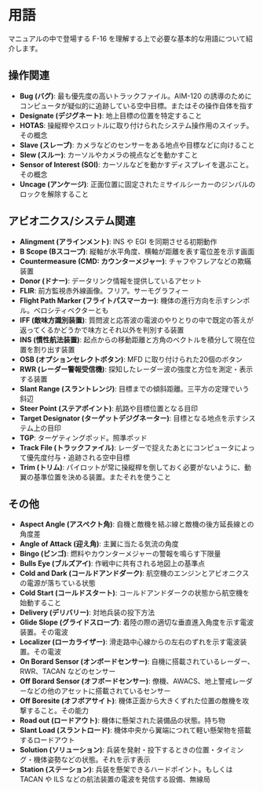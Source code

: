 # 用語

マニュアルの中で登場する F-16 を理解する上で必要な基本的な用語について紹介します。

## 操作関連

- **Bug (バグ)**: 最も優先度の高いトラックファイル。AIM-120 の誘導のためにコンピュータが疑似的に追跡している空中目標。またはその操作自体を指す
- **Designate (デジグネート)**: 地上目標の位置を特定すること
- **HOTAS**: 操縦桿やスロットルに取り付けられたシステム操作用のスイッチ。その概念
- **Slave (スレーブ)**: カメラなどのセンサーをある地点や目標などに向けること
- **Slew (スルー)**: カーソルやカメラの視点などを動かすこと
- **Sensor of Interest (SOI)**: カーソルなどを動かすディスプレイを選ぶこと。その概念
- **Uncage (アンケージ)**: 正面位置に固定されたミサイルシーカーのジンバルのロックを解除すること

## アビオ二クス/システム関連

- **Alingment (アラインメント)**: INS や EGI を同期させる初期動作
- **B Scope (Bスコープ)**: 縦軸が水平角度、横軸が距離を表す電位差を示す画面
- **Countermeasure (CMD: カウンターメジャー)**: チャフやフレアなどの欺瞞装置
- **Donor (ドナー)**: データリンク情報を提供しているアセット
- **FLIR**: 前方監視赤外線画像。フリア。サーモグラフィー
- **Flight Path Marker (フライトパスマーカー)**: 機体の進行方向を示すシンボル。ベロシティベクターとも
- **IFF (敵味方識別装置)**: 質問波と応答波の電波のやりとりの中で既定の答えが返ってくるかどうかで味方とそれ以外を判別する装置
- **INS (慣性航法装置)**: 起点からの移動距離と方角のベクトルを積分して現在位置を割り出す装置
- **OSB (オプションセレクトボタン)**: MFD に取り付けられた20個のボタン
- **RWR (レーダー警報受信機)**: 探知したレーダー波の強度と方位を測定・表示する装置
- **Slant Range (スラントレンジ)**: 目標までの傾斜距離。三平方の定理でいう斜辺
- **Steer Point (ステアポイント)**: 航路や目標位置となる目印
- **Target Designator (ターゲットデジグネーター)**: 目標となる地点を示すシステム上の目印
- **TGP**: ターゲティングポッド。照準ポッド
- **Track File (トラックファイル)**: レーダーで捉えたあとにコンピュータによって優先度付与・追跡される空中目標
- **Trim (トリム)**: パイロットが常に操縦桿を倒しておく必要がないように、動翼の基準位置を決める装置。またそれを使うこと

## その他

- **Aspect Angle (アスペクト角)**: 自機と敵機を結ぶ線と敵機の後方延長線との角度差
- **Angle of Attack (迎え角)**: 主翼に当たる気流の角度
- **Bingo (ビンゴ)**: 燃料やカウンターメジャーの警報を鳴らす下限量
- **Bulls Eye (ブルズアイ)**: 作戦中に共有される地図上の基準点
- **Cold and Dark (コールドアンドダーク)**: 航空機のエンジンとアビオニクスの電源が落ちている状態
- **Cold Start (コールドスタート)**: コールドアンドダークの状態から航空機を始動すること
- **Delivery (デリバリー)**: 対地兵装の投下方法
- **Glide Slope (グライドスロープ)**: 着陸の際の適切な垂直進入角度を示す電波装置。その電波
- **Localizer (ローカライザー)**: 滑走路中心線からの左右のずれを示す電波装置。その電波
- **On Borard Sensor (オンボードセンサー)**: 自機に搭載されているレーダー、RWR、TACAN などのセンサー
- **Off Borard Sensor (オフボードセンサー)**: 僚機、AWACS、地上警戒レーダーなどの他のアセットに搭載されているセンサー
- **Off Boresite (オフボアサイト)**: 機体正面から大きくずれた位置の敵機を攻撃すること。その能力
- **Road out (ロードアウト)**: 機体に懸架された装備品の状態。持ち物
- **Slant Load (スラントロード)**: 機体中央から翼端につれて軽い懸架物を搭載するロードアウト
- **Solution (ソリューション)**: 兵装を発射・投下するときの位置・タイミング・機体姿勢などの状態。それを示す表示
- **Station (ステーション)**: 兵装を懸架できるハードポイント。もしくは TACAN や ILS などの航法装置の電波を発信する設備、無線局
